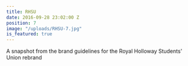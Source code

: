 ```yaml
---
title: RHSU
date: 2016-09-28 23:02:00 Z
position: 7
image: "/uploads/RHSU-7.jpg"
is_featured: true
---
```


A snapshot from the brand guidelines for the Royal Holloway Students' Union rebrand